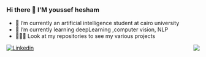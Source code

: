 ### Hi there 👋 I'M youssef hesham
- 🔭 I’m currently an artificial intelligence student at cairo university 
- 🌱 I’m currently learning deepLearning ,computer vision, NLP 
- 👨🏻‍💻 Look at my repositories to see my various projects 

<img align="right" src="https://github-readme-stats.vercel.app/api?username=youssefhesham200&show_icons=true&icon_color=805AD5&text_color=718096&bg_color=ffffff&hide_title=true" />


[![Linkedin](https://img.shields.io/badge/-LinkedIn-blue?style=flat&logo=Linkedin&logoColor=white)](https://www.linkedin.com/in/youssef-el-baghdady-8344ba210/)

<!--
**youssefhesham200/youssefhesham200** is a ✨ _special_ ✨ repository because its `README.md` (this file) appears on your GitHub profile.

Here are some ideas to get you started:

- 🔭 I’m currently working on ...
- 🌱 I’m currently learning ...
- 👯 I’m looking to collaborate on ...
- 🤔 I’m looking for help with ...
- 💬 Ask me about ...
- 📫 How to reach me: ...
- 😄 Pronouns: ...
- ⚡ Fun fact: ...
-->
